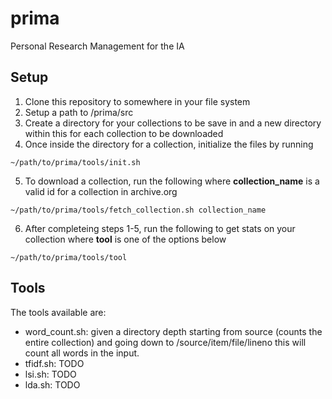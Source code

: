 # prima
Personal Research Management for the IA

## Setup
1. Clone this repository to somewhere in your file system
2. Setup a path to /prima/src
3. Create a directory for your collections to be save in and a new directory within this for each collection to be downloaded
4. Once inside the directory for a collection, initialize the files by running 
  >
    ~/path/to/prima/tools/init.sh
5. To download a collection, run the following where **collection_name** is a valid id for a collection in archive.org
  >
    ~/path/to/prima/tools/fetch_collection.sh collection_name 

6. After completeing steps 1-5, run the following to get stats on your collection where **tool** is one of the options below
  >
    ~/path/to/prima/tools/tool 

## Tools
The tools available are:
* word_count.sh: given a directory depth starting from source (counts the entire collection) and going down to /source/item/file/lineno this will count all words in the input.
* tfidf.sh: TODO
* lsi.sh: TODO
* lda.sh: TODO
